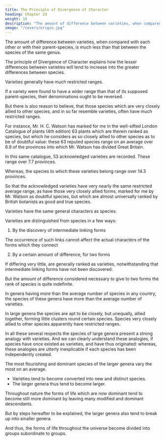 ```yaml
---
title: The Principle of Divergence of Character
heading: Chapter 2d
weight: 16
description: "The amount of difference between varieties, when compared with each other or with their parent-species, is much less"
image: "/covers/origin.jpg"
---
```



<!-- There is one most important point of difference between varieties and species; namely, that  -->

The amount of difference between varieties, when compared with each other or with their parent-species, is much less than that between the species of the same genus. 

The principle of Divergence of Character explains how the lesser differences between varieties will tend to increase into the greater differences between species.

Varieties generally have much restricted ranges.

<!-- : this statement is indeed scarcely more than a truism, for  -->

If a variety were found to have a wider range than that of its supposed parent-species, their denominations ought to be reversed. 

But there is also reason to believe, that those species which are very closely allied to other species, and in so far resemble varieties, often have much restricted ranges.

For instance, Mr. H. C. Watson has marked for me in the well-sifted London Catalogue of plants (4th edition) 63 plants which are therein ranked as species, but which he considers as so closely allied to other species as to be of doubtful value: these 63 reputed species range on an average over 6.9 of the provinces into which Mr. Watson has divided Great Britain.

In this same catalogue, 53 acknowledged varieties are recorded. These range over 7.7 provinces.

Whereas, the species to which these varieties belong range over 14.3 provinces.

So that the acknowledged varieties have very nearly the same restricted average range, as have those very closely allied forms, marked for me by Mr. Watson as doubtful species, but which are almost universally ranked by British botanists as good and true species.

Varieties have the same general characters as species.

Varieties are distinguished from species in a few ways:

1. By the discovery of intermediate linking forms

The occurrence of such links cannot affect the actual characters of the forms which they connect

2. By a certain amount of difference, for two forms

If differing very little, are generally ranked as varieties, notwithstanding that intermediate linking forms have not been discovered.

But the amount of difference considered necessary to give to two forms the rank of species is quite indefinite.

In genera having more than the average number of species in any country, the species of these genera have more than the average number of varieties.

In large genera the species are apt to be closely, but unequally, allied together, forming little clusters round certain species. Species very closely allied to other species apparently have restricted ranges.

In all these several respects the species of large genera present a strong analogy with varieties. And we can clearly understand these analogies, if species have once existed as varieties, and have thus originated: whereas, these analogies are utterly inexplicable if each species has been independently created.

The most flourishing and dominant species of the larger genera vary the most on an average.
- Varieties tend to become converted into new and distinct species.
- The larger genera thus tend to become larger.

Throughout nature the forms of life which are now dominant tend to become still more dominant by leaving many modified and dominant descendants.

But by steps hereafter to be explained, the larger genera also tend to break up into smaller genera. 

And thus, the forms of life throughout the universe become divided into groups subordinate to groups.
